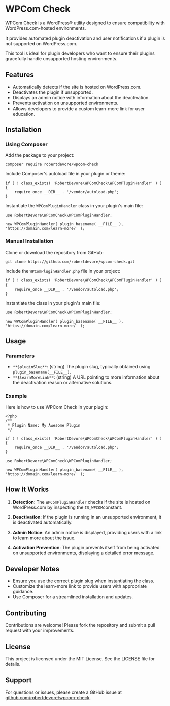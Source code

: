 # WPCom Check

WPCom Check is a WordPress® utility designed to ensure compatibility with WordPress.com-hosted environments. 

It provides automated plugin deactivation and user notifications if a plugin is not supported on WordPress.com. 

This tool is ideal for plugin developers who want to ensure their plugins gracefully handle unsupported hosting environments.

## Features

- Automatically detects if the site is hosted on WordPress.com.
- Deactivates the plugin if unsupported.
- Displays an admin notice with information about the deactivation.
- Prevents activation on unsupported environments.
- Allows developers to provide a custom learn-more link for user education.

## Installation

### Using Composer

Add the package to your project:

```
composer require robertdevore/wpcom-check
```

Include Composer's autoload file in your plugin or theme:

```
if ( ! class_exists( 'RobertDevore\WPComCheck\WPComPluginHandler' ) ) {
    require_once __DIR__ . '/vendor/autoload.php';
}
```

Instantiate the `WPComPluginHandler` class in your plugin's main file:

```
use RobertDevore\WPComCheck\WPComPluginHandler;

new WPComPluginHandler( plugin_basename( __FILE__ ), 'https://domain.com/learn-more/' );
```

### Manual Installation

Clone or download the repository from GitHub:

```
git clone https://github.com/robertdevore/wpcom-check.git
```

Include the `WPComPluginHandler.php` file in your project:

```
if ( ! class_exists( 'RobertDevore\WPComCheck\WPComPluginHandler' ) ) {
    require_once __DIR__ . '/vendor/autoload.php';
}
```

Instantiate the class in your plugin's main file:

```
use RobertDevore\WPComCheck\WPComPluginHandler;

new WPComPluginHandler( plugin_basename( __FILE__ ), 'https://domain.com/learn-more/' );
```

## Usage

### Parameters

- `**$pluginSlug**`: (string) The plugin slug, typically obtained using `plugin_basename(__FILE__)`.
- `**$learnMoreLink**`: (string) A URL pointing to more information about the deactivation reason or alternative solutions.

### Example

Here is how to use WPCom Check in your plugin:
```
<?php
/**
 * Plugin Name: My Awesome Plugin
 */

if ( ! class_exists( 'RobertDevore\WPComCheck\WPComPluginHandler' ) ) {
    require_once __DIR__ . '/vendor/autoload.php';
}

use RobertDevore\WPComCheck\WPComPluginHandler;

new WPComPluginHandler( plugin_basename( __FILE__ ), 'https://domain.com/learn-more/' );
```

## How It Works

1. **Detection**: The `WPComPluginHandler` checks if the site is hosted on WordPress.com by inspecting the `IS_WPCOM`constant.

2. **Deactivation**: If the plugin is running in an unsupported environment, it is deactivated automatically.

3. **Admin Notice**: An admin notice is displayed, providing users with a link to learn more about the issue.

4. **Activation Prevention**: The plugin prevents itself from being activated on unsupported environments, displaying a detailed error message.

## Developer Notes

- Ensure you use the correct plugin slug when instantiating the class.
- Customize the learn-more link to provide users with appropriate guidance.
- Use Composer for a streamlined installation and updates.

## Contributing

Contributions are welcome! Please fork the repository and submit a pull request with your improvements.

## License

This project is licensed under the MIT License. See the LICENSE file for details.

## Support

For questions or issues, please create a GitHub issue at [github.com/robertdevore/wpcom-check](https://github.com/robertdevore/wpcom-check/issues).